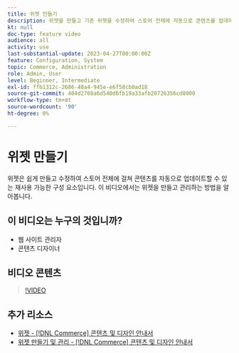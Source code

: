 ```yaml
---
title: 위젯 만들기
description: 위젯을 만들고 기존 위젯을 수정하여 스토어 전체에 자동으로 콘텐츠를 업데이트하는 방법에 대해 알아봅니다.
kt: null
doc-type: feature video
audience: all
activity: use
last-substantial-update: 2023-04-27T00:00:00Z
feature: Configuration, System
topic: Commerce, Administration
role: Admin, User
level: Beginner, Intermediate
exl-id: ffb1312c-2686-48a4-945e-e6f58cb0ad18
source-git-commit: 404d2708a6d540d6fb19a33afb20726356cd8000
workflow-type: tm+mt
source-wordcount: '90'
ht-degree: 0%

---
```


# 위젯 만들기

위젯은 쉽게 만들고 수정하여 스토어 전체에 걸쳐 콘텐츠를 자동으로 업데이트할 수 있는 재사용 가능한 구성 요소입니다. 이 비디오에서는 위젯을 만들고 관리하는 방법을 알아봅니다.

## 이 비디오는 누구의 것입니까?

- 웹 사이트 관리자
- 콘텐츠 디자이너

## 비디오 콘텐츠

>[!VIDEO](https://video.tv.adobe.com/v/343786?quality=12&learn=on)

## 추가 리소스

- [위젯 - [!DNL Commerce] 콘텐츠 및 디자인 안내서](https://experienceleague.adobe.com/docs/commerce-admin/content-design/elements/widgets/widgets.html)
- [위젯 만들기 및 관리 - [!DNL Commerce] 콘텐츠 및 디자인 안내서](https://experienceleague.adobe.com/docs/commerce-admin/content-design/elements/widgets/widget-create.html)
